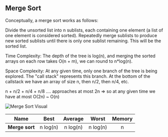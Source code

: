 ## Merge Sort

Conceptually, a merge sort works as follows:

Divide the unsorted list into n sublists, each containing one element (a list of one element is considered sorted).
Repeatedly merge sublists to produce new sorted sublists until there is only one sublist remaining. This will be the sorted list.

Time Complexity: The depth of the tree is log(n), and merging the sorted arrays on each row takes O(n + m), we can round to n\*log(n).

Space Complexity: At any given time, only one branch of the tree is being explored. The "call stack" represents this branch. At the
bottom of the callstack we have an array of size n, then n/2, then n/4, etc.

n + n/2 + n/4 + n/8 .... approaches at most 2n => so at any given time we have at most O(2n) ~ O(n)

![Merge Sort Visual](https://upload.wikimedia.org/wikipedia/commons/e/e6/Merge_sort_algorithm_diagram.svg)

| Name           |     Best      |    Average    |     Worst     | Memory |
| -------------- | :-----------: | :-----------: | :-----------: | :----: |
| **Merge sort** | n&nbsp;log(n) | n&nbsp;log(n) | n&nbsp;log(n) |   n    |
